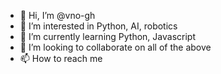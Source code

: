 - 👋 Hi, I’m @vno-gh
- 👀 I’m interested in Python, AI, robotics
- 🌱 I’m currently learning Python, Javascript
- 💞️ I’m looking to collaborate on all of the above
- 📫 How to reach me 

<!---
vno-gh/vno-gh is a ✨ special ✨ repository because its `README.md` (this file) appears on your GitHub profile.
You can click the Preview link to take a look at your changes.
--->

